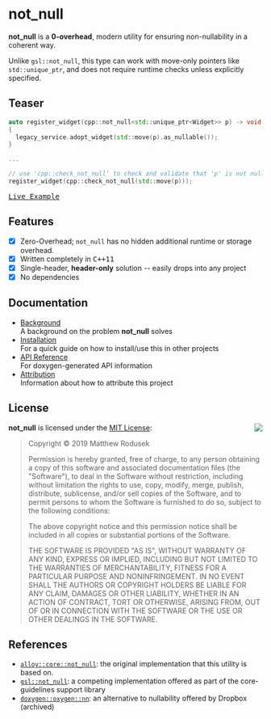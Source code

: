 # not_null

**not_null** is a **0-overhead**, modern utility for ensuring non-nullability
in a coherent way.

Unlike `gsl::not_null`, this type can work with move-only pointers like 
`std::unique_ptr`, and does not require runtime checks unless explicitly 
specified.

## Teaser

```cpp
auto register_widget(cpp::not_null<std::unique_ptr<Widget>> p) -> void
{
  legacy_service.adopt_widget(std::move(p).as_nullable());
}

...

// use 'cpp::check_not_null' to check and validate that 'p' is not null
register_widget(cpp::check_not_null(std::move(p)));
```

<kbd>[Live Example](#todo)</kbd>

## Features

* [x] Zero-Overhead; `not_null` has no hidden additional runtime 
      or storage overhead.
* [x] Written completely in <kbd>C++11</kbd>
* [x] Single-header, **header-only** solution -- easily drops into any project
* [x] No dependencies

## Documentation

* [Background](#background) \
  A background on the problem **not_null** solves
* [Installation](doc/installing.md) \
  For a quick guide on how to install/use this in other projects
* [API Reference](https://bitwizeshift.github.io/not_null/api/latest/) \
  For doxygen-generated API information
* [Attribution](doc/legal.md) \
  Information about how to attribute this project

## License

<img align="right" src="http://opensource.org/trademarks/opensource/OSI-Approved-License-100x137.png">

**not_null** is licensed under the
[MIT License](http://opensource.org/licenses/MIT):

> Copyright &copy; 2019 Matthew Rodusek
>
> Permission is hereby granted, free of charge, to any person obtaining a copy
> of this software and associated documentation files (the "Software"), to deal
> in the Software without restriction, including without limitation the rights
> to use, copy, modify, merge, publish, distribute, sublicense, and/or sell
> copies of the Software, and to permit persons to whom the Software is
> furnished to do so, subject to the following conditions:
>
> The above copyright notice and this permission notice shall be included in all
> copies or substantial portions of the Software.
>
> THE SOFTWARE IS PROVIDED "AS IS", WITHOUT WARRANTY OF ANY KIND, EXPRESS OR
> IMPLIED, INCLUDING BUT NOT LIMITED TO THE WARRANTIES OF MERCHANTABILITY,
> FITNESS FOR A PARTICULAR PURPOSE AND NONINFRINGEMENT. IN NO EVENT SHALL THE
> AUTHORS OR COPYRIGHT HOLDERS BE LIABLE FOR ANY CLAIM, DAMAGES OR OTHER
> LIABILITY, WHETHER IN AN ACTION OF CONTRACT, TORT OR OTHERWISE, ARISING FROM,
> OUT OF OR IN CONNECTION WITH THE SOFTWARE OR THE USE OR OTHER DEALINGS IN THE
> SOFTWARE.

## References

* [`alloy::core::not_null`](https://github.com/bitwizeshift/Alloy/blob/78abb03feff35ead86888f445d48acbe72ada8c5/lib/alloy-core/include/alloy/core/utilities/not_null.hpp): 
  the original implementation that this utility is based on.
* [`gsl::not_null`](https://raw.githubusercontent.com/microsoft/GSL/master/include/gsl/pointers):
  a competing implementation offered as part of the core-guidelines support
  library
* [`doxygen::oxygen::nn`](https://raw.githubusercontent.com/dropbox/nn/master/nn.hpp):
  an alternative to nullability offered by Dropbox (archived)
